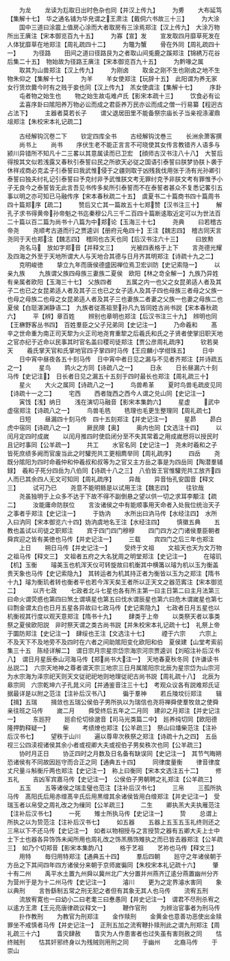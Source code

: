 <!-- { "loadSidebar": true } -->
　　为龙
　　龙读为尨取日出时色杂也同【并汉上传九】
　　为旉
　　大布延笃【集解十七】　华之通名铺为华皃谓之王肃注【戴侗六书故三十三】
　　为大涂
　　国中三道曰涂震上值房心涂而大者取房有三涂焉郑注【汉上传九】　大涂万物所出王廙注【宋本御览百九十五】
　　为寡【宣】发
　　宣发取四月靡草死发在人体犹靡草在地郑注【周礼疏四十二】
　　为鼈为蟹
　　骨在外同【周礼疏四十一】
　　为径路
　　田间之道曰径路艮为之者取山间兎鹿之蹊郑注【锦綉万花谷后集二十五】　物始故为径路王廙注【宋本御览百九十五】
　　为黔喙之属
　　取其为山兽郑注【汉上传九】
　　为刚卤
　　取金之刚不生也刚卤之地不生物朱仰之【集解十七】
　　为羊
　　羊女使郑注【玩辞十五】　此阳谓为养无家女行赁炊爨今时有之贱于妾也同【汉上传九】　羔女使虞注【集解十七】
　　序卦
　　屯者物之始生也
　　物之始生故屯难卢氏【影宋本疏十三】
　　饮食必有讼
　　孟喜序卦曰隂阳养万物必讼而成之君臣养万民亦讼而成之僧一行易纂【程迥古占法下】
　　主器者莫若长子
　　谓父退居田里不能备祭宗庙长子当亲视涤濯鼎俎郑注【朱校宋本礼记疏二】

　　古经解钩沉卷二下
　　钦定四库全书
　　古经解钩沈巻三
　　长洲余萧客撰
　　尚书上
　　尚书
　　序伏生老不能正言言不可晓使其女传言教错齐人语多与颍川异错所不知凡十二三畧以其意属读而已卫宏　【顔师古汉书注八十八】　大誓后得按其文似若浅露又春秋引泰誓曰民之所欲天必従之国语引泰誓曰朕梦协朕卜袭于休祥戎商必克孟子引泰誓曰我武惟侵于之疆则取于凶残我伐用张于汤有光孙卿引泰誓曰独夫纣礼记引泰誓曰予克纣非予武惟朕文考无罪纣克予非朕文考有罪惟予小子无良今之泰誓皆无此言吾见书传多矣所引泰誓而不在泰誓者甚众不复悉记畧引五事以明之亦可知已马融传序【宋本春秋疏二十五】　虞夏书二十篇商书四十篇周书四十篇郑序【疏二】
　　赞后又亡其一篇故五十七郑赞【汉书注三十】
　　解孔子求书得黄帝孙帝魁之书迄秦穆公凡三千二百四十篇断逺取近定可以为世法百二十篇以百二篇为尚书十八篇为中郑论【玉海三十七】
　　尧典
　　曰若稽古帝尧
　　尧顺考古道而行之贾逵训【册府元龟四十】王注【魏志四】　稽古同天言尧同于天也郑注【魏志四】　稽同也古天也同【后汉书注六十三】
　　曰放勲
　　尧名马　放如字郑音【并释文三】
　　光被四表格于上下
　　言尧德光耀及四海之外至于天地所谓大人与天地合其德与日月齐其明郑注【诗疏十九之二】
　　克明峻徳
　　挚立九年而唐侯德盛因禅位焉卫宏训防【史记索隐一】
　　以亲九族
　　九族谓父族四母族三妻族二夏侯　欧阳【林之竒全解一】九族乃异姓有亲属者欧阳【玉海三十七】　父族四者
　　五属之内一也父之女昆弟适人者及其子二也已之女昆弟适人者及其子三也已之女子适人及其子四也母族三者母之父族一也母之母族二也母之女昆弟适人者及其子三也妻族二者妻之父族一也妻之母族二也夏侯【白珽湛渊静语二】　九族者従髙祖至孙凡九皆同姓古尚书説【宋本春秋疏六】
　　平【辨】章百姓
　　辨别也章明也郑注【后汉书注三十九】　辨明也同【王楙野客丛书四】　百姓羣臣之父子兄弟同【史记注一】
　　乃命羲和
　　髙辛之世命重为南正司天犂为火正司地尧育重犂之后羲氏和氏之子贤者使掌旧职天地之官亦纪于近命以民事其时官名盖曰稷司徒郑注【贾公彦周礼疏序】
　　钦若昊天
　　羲氏掌天官和氏掌地官四子掌四时马传【王应麟小学绀珠五】
　　日中
　　日中宵中昼夜各五十刻马传　日中宵中者日见之漏与不见者齐郑注【并诗疏五之一】
　　星鸟
　　鹑火之方同【诗疏八之一】
　　日永
　　日长昼漏六十刻马传【史记注】　日长者日见之漏五十五刻于四时最长也郑注【周礼疏三十】
　　星火
　　大火之属同【诗疏八之一】
　　鸟兽希革
　　夏时鸟兽毛疏皮见同【诗疏十一之二】
　　宅西
　　西者陇西之西今人谓之兑山同【史记注一】
　　寅饯【浅】纳日
　　浅在演切马融音【影宋本集韵六】
　　星虚
　　武中虚宿郑注【诗疏八之一】
　　鸟兽毛毨
　　毨理也毛更生整理同【周礼疏七】
　　日短
　　昼漏四十刻马传　四十五刻郑注【并史记注一】
　　星昴
　　昴白虎中宿同【诗疏八之一】
　　厥民隩【奥】
　　奥内也同【文选注十四】
　　以闰月定四时成嵗
　　以闰月推四时使启闭分至不失其常着之用成嵗厯将以授民时且记时事同【公羊疏一】
　　共工
　　水官名同【史记注一】　尧未时羲和之子皆死庶绩多阙而官废当此之时驩兜共工更相廌举同【周礼疏序】
　　四岳
　　尧既分隂阳为四时命羲仲和仲羲叔和叔等为之官又主方岳之事是为四岳同【陶潜羣辅録】　羲和子死分四岳为八伯同【诗疏十八之三】　八伯皆王官惟驩兜共工放齐四人而已其余四人无文可知同【周礼疏序】
　　异哉
　　异音怡孔安国音【释文三】
　　试可乃已
　　尧意不能明鲧是以试用王注【魏志四】
　　往钦哉
　　尧虽独明于上众多不达于下故不得不副倒悬之望以供一切之求耳李颙注【疏二】
　　汝能庸命防朕位
　　言汝诸侯之中有能顺事用天命者入处我位统治天子之事者乎郑注【史记注一】
　　于妫汭
　　水所出曰汭马传【水经注四】　水所入曰汭同【宋本御览六十四】妫汭虞地名王注【水经注四】
　　慎徽五典
　　五教也盖试以司徒之职郑注
　　宾于四门四门穆穆
　　四门四方之门诸侯羣臣朝者舜宾迎之皆有美徳也马传【并史记注一】
　　三载
　　宾四门之后三年也郑注
　　上日
　　朔日马传【并史记注一】
　　受终于文祖
　　文祖天也天为文万物之祖马传【释文三】　文祖者五府之大名犹周之明堂郑注【史记注一】
　　在璿玑【机】玉衡
　　璿美玉也机浑天仪可转旋故曰机衡其中横筩以璿为机以玉为衡盖贵天象也马传【史记索隐九】　其转运者为机其持正者为衡皆以玉为之郑注【隋书十九】璿为衡玑者转也衡者平也若今浑天矣王者所以正天文之器范寗注【宋本御览二】
　　以齐七政
　　七政者北斗七星也各有所主第一曰主日第二曰主月法第三曰命火谓荧惑也第四曰煞土谓填星也第五曰伐水谓辰星也第六曰危木谓嵗星也第七曰剽金谓太白也日月五星各异故曰七政马传【史记索隐九】　七政者日月五星也以机衡视其行度以观天意郑注【隋书十九】
　　肆类于上帝
　　以类祭天者以事类祭之夏侯欧阳説　非时祭天谓之类古尚书説【并朱校宋本礼记疏十七】　礼祭上帝于圜防郑注【史记注一】　肆绥也王注【文选注十七】
　　禋于六宗
　　六宗上不及天下不及地旁不及四时在六者之间助隂阳变化欧阳和伯　夏侯建【山堂考索前集三十五　陈经详解二】　谓日宗月宗星宗岱宗海宗河宗贾逵训【刘昭注补后汉书八】　谓日月星辰泰山河海马传【郑尚书大注一】　天地春夏秋冬同【许谦读书丛説二】　六宗天地神之尊者谓天宗三地宗三日月属隂阳宗北辰为星宗岱为山宗河为水宗海为泽宗祀天则天文従祀祀地则地理従祀古尚书説【周礼疏十八】　北辰为皋宗同　六宗乾坤六子孔晁义问【并通鉴音注三十七】　考观众议各有説难郑氏证据最详是以附之范注【注补后汉书八】
　　徧于羣神
　　若丘陵坟衍郑注
　　辑【揖】五瑞
　　揖敛也五瑞公侯伯子男所执以为瑞信也尧将禅舜使羣牧敛之使舜亲往班之马传
　　嵗二月
　　舜受终后五年之二月同　建卯之月郑注【并史记注一】
　　东廵狩
　　廵俞伦切徐邈音【司马光类篇二中】　廵养纯切同【欧阳德隆押韵释疑一】
　　柴
　　考绩燎也郑注【公羊疏三】　祭山曰燔柴范注【注补后汉书七】
　　望秩于山川
　　遍以尊卑次秩祭之郑注【诗疏十九之四】　五岳视三公四渎视诸侯其余小者或视卿大夫或视伯子男矣秩次也同【公羊疏三】
　　协时月正日
　　协正四时之月数及日名备有缺误同【史记注一】　其节气晦朔恐诸侯有不同故因廵守而合正之同【通典五十四】
　　同律度量衡
　　律音律度丈尺量斗斛衡斤两也郑注【史记注一】　称上曰衡同【宋本文选注五十二】
　　修五礼
　　吉凶军宾嘉马传【史记注一】　公侯伯子男朝聘之礼郑注【公羊疏三】
　　五玉
　　五等诸侯之瑞圭璧也范注【注补后汉书七】
　　三帛
　　三孤所执马传　髙阳氏后用赤缯髙辛氏后用黒缯其余诸侯皆用白缯郑注【并史记注一】　受瑞玉者以帛受之周礼改之为缫同【公羊疏三】
　　二生
　　卿执羔大夫执雁范注【注补后汉书七】
　　一死
　　雉士所执马传【史记注一】
　　贽
　　总谓上所执之以为贽范注【注补后汉书七】
　　如五器
　　五器上五玉五玉礼终则还之三帛以下不还马传【史记注一】　如者以物相授与之言授贽之器有五卿大夫上士中士下士也器各异饰饰未闻所用也周礼改之饰羔鴈饰雉执之而已皆去器郑注【公羊疏三】　如乃个切郑音【影宋本集韵八】
　　格于艺祖
　　艺祢也马传【释文三】
　　用特
　　毎归用特郑注【通典五十四】
　　羣后四朝
　　廵守之年诸侯朝于方岳之下其间四年四方诸侯分来朝于京师嵗徧同【朱校宋本礼记疏十六】
　　肇十有二州
　　禹平水土置九州舜以冀州北广大分置并州燕齐辽逺分燕置幽州分齐为营州于是为十二州马传【史记注一】
　　濬川
　　更为之定界濬水害同
　　象以典刑
　　言咎繇制五常之刑无犯之者但有其象无其人也马传
　　流宥五刑
　　流放宥寛也一曰幼小二曰老耄三曰惷愚同【并史记注一】　谓君不尽刑杀宥之以逺方王肃【王元亮唐律疏议释文一】
　　鞭作官刑
　　为辨治官事者为刑马传
　　扑作教刑
　　为教官为刑郑注
　　金作赎刑
　　金黄金也意善功恶使出金赎罪坐不戒慎者马传【并史记注一】　正刑五加之流宥鞭扑赎刑此之谓九刑郑注【周礼疏三十六】
　　眚灾肆赦
　　眚灾为人作患害者也过失虽有害则赦之同
　　怙终贼刑
　　怙其奸邪终身以为残贼则用刑之同
　　于幽州
　　北裔马传
　　于崇山
